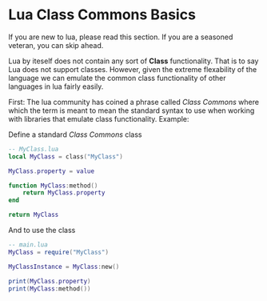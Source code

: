 # Lua Class Commons Basics

If you are new to lua, please read this section. If you are a seasoned veteran, you can skip ahead.

Lua by iteself does not contain any sort of **Class** functionality. That is to say Lua does not support classes. However, given the extreme flexability of the language we can emulate the common class functionality of other languages in lua fairly easily.

First: The lua community has coined a phrase called *Class Commons* where which the term is meant to mean the standard syntax to use when working with libraries that emulate class functionality. Example:

Define a standard *Class Commons* class

```lua
-- MyClass.lua
local MyClass = class("MyClass")

MyClass.property = value

function MyClass:method()
    return MyClass.property
end

return MyClass
```

And to use the class

```lua
-- main.lua
MyClass = require("MyClass")

MyClassInstance = MyClass:new()

print(MyClass.property)
print(MyClass:method())
```

